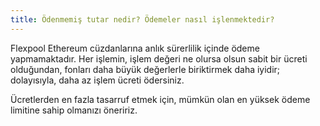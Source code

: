 ```yaml
---
title: Ödenmemiş tutar nedir? Ödemeler nasıl işlenmektedir?
---
```


Flexpool Ethereum cüzdanlarına anlık sürerlilik içinde ödeme yapmamaktadır. Her işlemin, işlem değeri ne olursa olsun sabit bir ücreti olduğundan, fonları daha büyük değerlerle biriktirmek daha iyidir; dolayısıyla, daha az işlem ücreti ödersiniz.

Ücretlerden en fazla tasarruf etmek için, mümkün olan en yüksek ödeme limitine sahip olmanızı öneririz. 